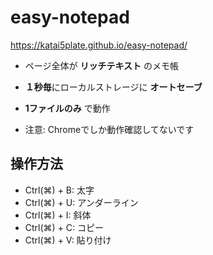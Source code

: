 # easy-notepad

https://katai5plate.github.io/easy-notepad/

- ページ全体が **リッチテキスト** のメモ帳
- **１秒毎**にローカルストレージに **オートセーブ**
- **1ファイルのみ** で動作

- 注意: Chromeでしか動作確認してないです

## 操作方法
- Ctrl(⌘) + B: 太字
- Ctrl(⌘) + U: アンダーライン
- Ctrl(⌘) + I: 斜体
- Ctrl(⌘) + C: コピー
- Ctrl(⌘) + V: 貼り付け

